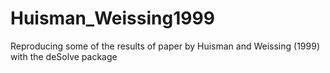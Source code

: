 # Huisman_Weissing1999
Reproducing some of the results of paper by Huisman and Weissing (1999) with the deSolve package
